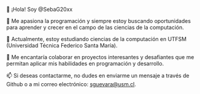 👋 ¡Hola! Soy @SebaG20xx

👀 Me apasiona la programación y siempre estoy buscando oportunidades para aprender y crecer en el campo de las ciencias de la computación.

🌱 Actualmente, estoy estudiando ciencias de la computación en UTFSM (Universidad Técnica Federico Santa María).

💞️ Me encantaría colaborar en proyectos interesantes y desafiantes que me permitan aplicar mis habilidades en programación y desarrollo.

📫 Si deseas contactarme, no dudes en enviarme un mensaje a través de Github o a mi correo electrónico: sguevara@usm.cl.

<!---
SebaG20xx/SebaG20xx is a ✨ special ✨ repository because its `README.md` (this file) appears on your GitHub profile.
You can click the Preview link to take a look at your changes.
--->
